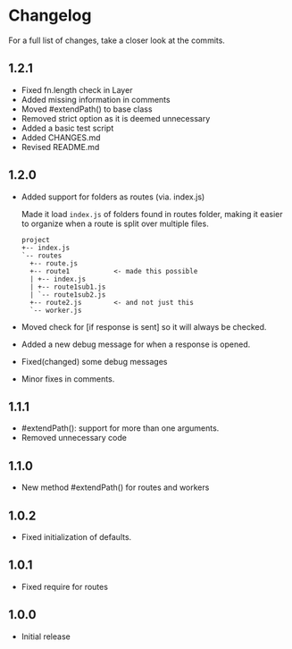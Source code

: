 # Changelog
For a full list of changes, take a closer look at the commits.

## 1.2.1
-   Fixed fn.length check in Layer
-   Added missing information in comments
-   Moved #extendPath() to base class
-   Removed strict option as it is deemed unnecessary
-   Added a basic test script
-   Added CHANGES.md
-   Revised README.md

## 1.2.0
-   Added support for folders as routes (via. index.js)

    Made it load `index.js` of folders found in routes folder, making it easier to organize when a route is split over multiple files.
    ```
    project
    +-- index.js
    `-- routes
      +-- route.js
      +-- route1           <- made this possible
      | +-- index.js
      | +-- route1sub1.js
      | `-- route1sub2.js
      +-- route2.js        <- and not just this
      `-- worker.js
    ```

-   Moved check for \[if response is sent\] so it will always be checked.
-   Added a new debug message for when a response is opened.
-   Fixed(changed) some debug messages
-   Minor fixes in comments.

## 1.1.1
-   #extendPath(): support for more than one arguments.
-   Removed unnecessary code

## 1.1.0
-   New method #extendPath() for routes and workers

## 1.0.2
-   Fixed initialization of defaults.

## 1.0.1
-   Fixed require for routes

## 1.0.0
-   Initial release
